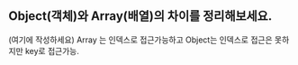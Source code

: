 ## Object(객체)와 Array(배열)의 차이를 정리해보세요.

(여기에 작성하세요)
Array 는 인덱스로 접근가능하고
Object는 인덱스로 접근은 못하지만 key로 접근가능.